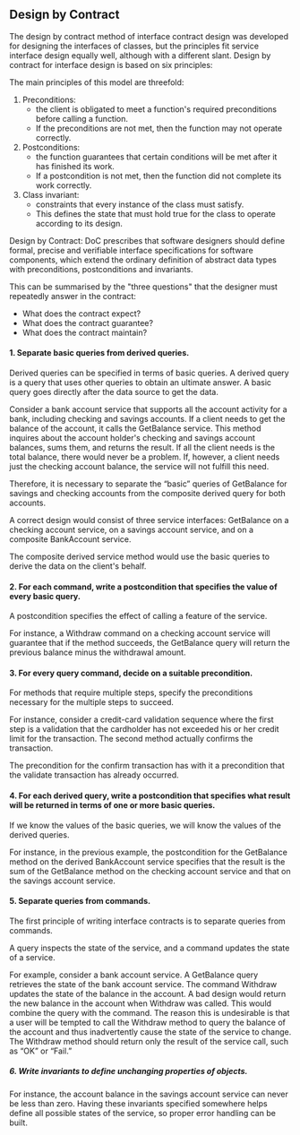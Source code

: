 ## Design by Contract

The design by contract method of interface contract design was developed for designing the interfaces of classes, but the principles fit service interface design equally well, although with a different slant. Design by contract for interface design is based on six principles:

The main principles of this model are threefold:

1. Preconditions: 
    - the client is obligated to meet a function's required preconditions before calling a function. 
    - If the preconditions are not met, then the function may not operate correctly.
2. Postconditions: 
    - the function guarantees that certain conditions will be met after it has finished its work.
    - If a postcondition is not met, then the function did not complete its work correctly.
3. Class invariant: 
    - constraints that every instance of the class must satisfy. 
    - This defines the state that must hold true for the class to operate according to its design.

Design by Contract: DoC prescribes that software designers should define formal, precise and verifiable interface specifications for software components, which extend the ordinary definition of abstract data types with preconditions, postconditions and invariants. 

This can be summarised by the "three questions" that the designer must repeatedly answer in the contract:
  - What does the contract expect?
  - What does the contract guarantee?
  - What does the contract maintain?

#### 1. Separate basic queries from derived queries.

Derived queries can be specified in terms of basic queries. A derived query is a query that uses other queries to obtain an ultimate answer. A basic query goes directly after the data source to get the data. 

Consider a bank account service that supports all the account activity for a bank, including checking and savings accounts.
 If a client needs to get the balance of the account, it calls the GetBalance service. 
This method inquires about the account holder's checking and savings account balances, sums them, and returns the result. 
If all the client needs is the total balance, there would never be a problem. 
If, however, a client needs just the checking account balance, the service will not fulfill this need. 

Therefore, it is necessary to separate the “basic” queries of GetBalance for savings and checking accounts from the composite derived query for both accounts.

 A correct design would consist of three service interfaces: GetBalance on a checking account service, on a savings account service, and on a composite BankAccount service. 

The composite derived service method would use the basic queries to derive the data on the client's behalf.

#### 2. For each command, write a postcondition that specifies the value of every basic query.

 A postcondition specifies the effect of calling a feature of the service.

 For instance, a Withdraw command on a checking account service will guarantee that if the method succeeds, the GetBalance query will return the previous balance minus the withdrawal amount.

#### 3. For every query command, decide on a suitable precondition.

 For methods that require multiple steps, specify the preconditions necessary for the multiple steps to succeed. 

For instance, consider a credit-card validation sequence where the first step is a validation that the cardholder has not exceeded his or her credit limit for the transaction. The second method actually confirms the transaction. 

The precondition for the confirm transaction has with it a precondition that the validate transaction has already occurred.

#### 4. For each derived query, write a postcondition that specifies what result will be returned in terms of one or more basic queries.

 If we know the values of the basic queries, we will know the values of the derived queries. 

For instance, in the previous example, the postcondition for the GetBalance method on the derived BankAccount service specifies that the result is the sum of the GetBalance method on the checking account service and that on the savings account service.

#### 5. Separate queries from commands.

 The first principle of writing interface contracts is to separate queries from commands. 

A query inspects the state of the service, and a command updates the state of a service. 

For example, consider a bank account service. A GetBalance query retrieves the state of the bank account service. 
The command Withdraw updates the state of the balance in the account. 
A bad design would return the new balance in the account when Withdraw was called. 
This would combine the query with the command. 
The reason this is undesirable is that a user will be tempted to call the Withdraw method to query the balance of the account and thus inadvertently cause the state of the service to change.
 The Withdraw method should return only the result of the service call, such as “OK” or “Fail.”

##### 6. Write invariants to define unchanging properties of objects.

 For instance, the account balance in the savings account service can never be less than zero. Having these invariants specified somewhere helps define all possible states of the service, so proper error handling can be built.
